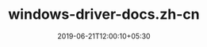 ---
title: "windows-driver-docs.zh-cn"
date: 2019-06-21T12:00:10+05:30
type: "organisations"
org_name: "Microsoft Docs"
repo_desc: "Windows Driver"
repo_link: https://github.com/MicrosoftDocs/windows-driver-docs.zh-cn
---